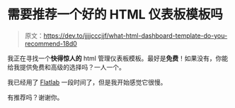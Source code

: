 # 需要推荐一个好的 HTML 仪表板模板吗

> 原文：<https://dev.to/jjjjcccjjf/what-html-dashboard-template-do-you-recommend-18d0>

我正在寻找一个**快得惊人的** html 管理仪表板模板。最好是**免费**！如果没有，你能给我提供免费和高级的选择吗？一人一个。

我已经用了 [Flatlab](http://thevectorlab.net/flatlab/) 一段时间了，但是我开始感觉它很慢。

有推荐吗？谢谢你。